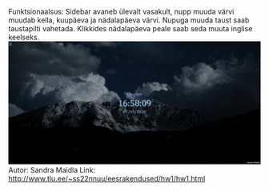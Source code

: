 Funktsionaalsus: Sidebar avaneb ülevalt vasakult, nupp muuda värvi muudab kella, kuupäeva ja nädalapäeva värvi. Nupuga muuda taust saab taustapilti vahetada. Klikkides nädalapäeva peale saab seda muuta inglise keelseks.
![Screenshot](screenshot.jpg)
Autor: Sandra Maidla
Link: http://www.tlu.ee/~ss22nnuu/eesrakendused/hw1/hw1.html
